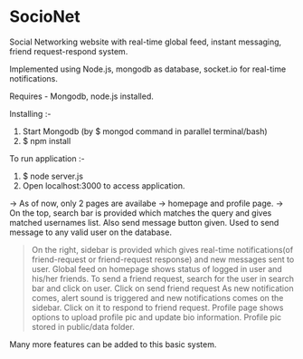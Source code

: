 # SocioNet
Social Networking website with real-time global feed, instant messaging, friend request-respond system.

Implemented using Node.js, mongodb as database, socket.io for real-time notifications.

Requires - Mongodb, node.js installed.

Installing :-
1. Start Mongodb (by $ mongod command in parallel terminal/bash)
2. $ npm install

To run application :-
1. $ node server.js
2. Open localhost:3000 to access application.

-> As of now, only 2 pages are availabe -> homepage and profile page.
-> On the top, search bar is provided which matches the query and gives matched usernames list. 
  Also send message button given. Used to send message to any valid user on the database. 
> On the right, sidebar is provided which gives real-time notifications(of friend-request or friend-request response) 
  and new messages sent to user.
> Global feed on homepage shows status of logged in user and his/her friends.
> To send a friend request, search for the user in search bar and click on user. Click on send friend request
> As new notification comes, alert sound is triggered and new notifications comes on the sidebar. Click on it to respond to friend request.
> Profile page shows options to upload profile pic and update bio information. Profile pic stored in public/data folder.

Many more features can be added to this basic system.
